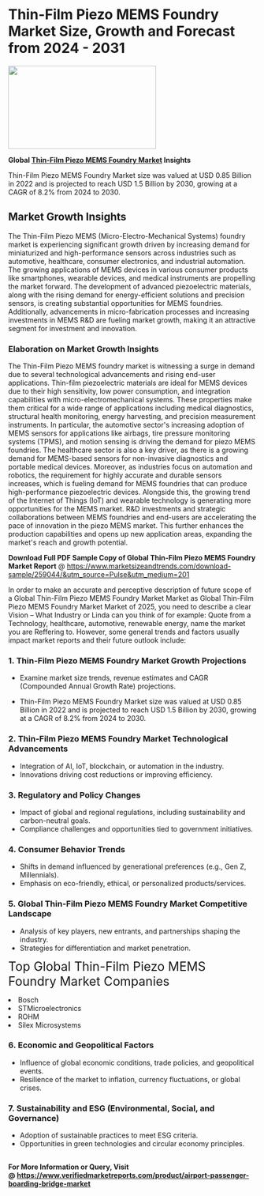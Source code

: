 <H1>Thin-Film Piezo MEMS Foundry Market Size, Growth and Forecast from 2024 - 2031</H1><img class="aligncenter size-medium wp-image-584254" src="https://thirdeyenews.in/wp-content/uploads/2024/09/Global-Market-Research-300x168.jpeg" alt="" width="300" height="168" /><p><strong>Global&nbsp;<a href="https://www.marketsizeandtrends.com/download-sample/259044/&amp;utm_source=Pulse&amp;utm_medium=201">Thin-Film Piezo MEMS Foundry Market</a> Insights</strong></p><p>Thin-Film Piezo MEMS Foundry Market size was valued at USD 0.85 Billion in 2022 and is projected to reach USD 1.5 Billion by 2030, growing at a CAGR of 8.2% from 2024 to 2030.</p><p><h2>Market Growth Insights</h2> The Thin-Film Piezo MEMS (Micro-Electro-Mechanical Systems) foundry market is experiencing significant growth driven by increasing demand for miniaturized and high-performance sensors across industries such as automotive, healthcare, consumer electronics, and industrial automation. The growing applications of MEMS devices in various consumer products like smartphones, wearable devices, and medical instruments are propelling the market forward. The development of advanced piezoelectric materials, along with the rising demand for energy-efficient solutions and precision sensors, is creating substantial opportunities for MEMS foundries. Additionally, advancements in micro-fabrication processes and increasing investments in MEMS R&D are fueling market growth, making it an attractive segment for investment and innovation. <h3>Elaboration on Market Growth Insights</h3> The Thin-Film Piezo MEMS foundry market is witnessing a surge in demand due to several technological advancements and rising end-user applications. Thin-film piezoelectric materials are ideal for MEMS devices due to their high sensitivity, low power consumption, and integration capabilities with micro-electromechanical systems. These properties make them critical for a wide range of applications including medical diagnostics, structural health monitoring, energy harvesting, and precision measurement instruments. In particular, the automotive sector's increasing adoption of MEMS sensors for applications like airbags, tire pressure monitoring systems (TPMS), and motion sensing is driving the demand for piezo MEMS foundries. The healthcare sector is also a key driver, as there is a growing demand for MEMS-based sensors for non-invasive diagnostics and portable medical devices. Moreover, as industries focus on automation and robotics, the requirement for highly accurate and durable sensors increases, which is fueling demand for MEMS foundries that can produce high-performance piezoelectric devices. Alongside this, the growing trend of the Internet of Things (IoT) and wearable technology is generating more opportunities for the MEMS market. R&D investments and strategic collaborations between MEMS foundries and end-users are accelerating the pace of innovation in the piezo MEMS market. This further enhances the production capabilities and opens up new application areas, expanding the market's reach and growth potential. </p><p><span class=""><strong>Download Full PDF Sample Copy of Global Thin-Film Piezo MEMS Foundry Market Report</strong> @ <a href="https://www.marketsizeandtrends.com/download-sample/259044/&amp;utm_source=Pulse&amp;utm_medium=201" target="_blank">https://www.marketsizeandtrends.com/download-sample/259044/&amp;utm_source=Pulse&amp;utm_medium=201</a></span></p><p>In order to make an accurate and perceptive description of future scope of a Global&nbsp;Thin-Film Piezo MEMS Foundry Market Market as Global&nbsp;Thin-Film Piezo MEMS Foundry Market Market of 2025, you need to describe a clear Vision &ndash; What Industry or Linda can you think of for example: Quote from a Technology, healthcare, automotive, renewable energy, name the market you are Reffering to. However, some general trends and factors usually impact market reports and their future outlook include:</p><h3>1.&nbsp;<strong>Thin-Film Piezo MEMS Foundry Market Growth Projections</strong></h3><ul><li>Examine market size trends, revenue estimates and CAGR (Compounded Annual Growth Rate) projections.</li><li><p>Thin-Film Piezo MEMS Foundry Market size was valued at USD 0.85 Billion in 2022 and is projected to reach USD 1.5 Billion by 2030, growing at a CAGR of 8.2% from 2024 to 2030.</p></li></ul><h3>2.&nbsp;<strong>Thin-Film Piezo MEMS Foundry Market Technological Advancements</strong></h3><ul><li>Integration of AI, IoT, blockchain, or automation in the industry.</li><li>Innovations driving cost reductions or improving efficiency.</li></ul><h3>3.&nbsp;<strong>Regulatory and Policy Changes</strong></h3><ul><li>Impact of global and regional regulations, including sustainability and carbon-neutral goals.</li><li>Compliance challenges and opportunities tied to government initiatives.</li></ul><h3>4.&nbsp;<strong>Consumer Behavior Trends</strong></h3><ul><li>Shifts in demand influenced by generational preferences (e.g., Gen Z, Millennials).</li><li>Emphasis on eco-friendly, ethical, or personalized products/services.</li></ul><h3>5.&nbsp;<strong>Global Thin-Film Piezo MEMS Foundry Market Competitive Landscape</strong></h3><ul><li>Analysis of key players, new entrants, and partnerships shaping the industry.</li><li>Strategies for differentiation and market penetration.</li></ul><p data-pm-slice="1 1 []"><span style="color: inherit; font-family: inherit; font-size: 25px;">Top Global Thin-Film Piezo MEMS Foundry Market Companies</span></p><div class="" data-test-id=""><p><li>Bosch</li><li> STMicroelectronics</li><li> ROHM</li><li> Silex Microsystems</li></p></div><h3>6.&nbsp;<strong>Economic and Geopolitical Factors</strong></h3><ul><li>Influence of global economic conditions, trade policies, and geopolitical events.</li><li>Resilience of the market to inflation, currency fluctuations, or global crises.</li></ul><h3>7.&nbsp;<strong>Sustainability and ESG (Environmental, Social, and Governance)</strong></h3><ul><li>Adoption of sustainable practices to meet ESG criteria.</li><li>Opportunities in green technologies and circular economy principles.</li></ul><h2><strong style="font-size: 14px;">For More Information or Query, Visit @&nbsp;</strong><a style="background-color: #ffffff; font-size: 14px;" href="https://www.marketsizeandtrends.com/report/thin-film-piezo-mems-foundry-market/" target="_blank">https://www.verifiedmarketreports.com/product/airport-passenger-boarding-bridge-market</a></h2>
